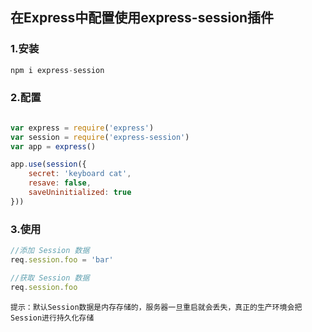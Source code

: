 ## 在Express中配置使用express-session插件

### 1.安装
```js
npm i express-session
```

### 2.配置
```js

var express = require('express')
var session = require('express-session')
var app = express()

app.use(session({
    secret: 'keyboard cat',
    resave: false,
    saveUninitialized: true
}))

```

### 3.使用
```js
//添加 Session 数据
req.session.foo = 'bar'

//获取 Session 数据
req.session.foo
```

`提示：默认Session数据是内存存储的，服务器一旦重启就会丢失，真正的生产环境会把Session进行持久化存储`